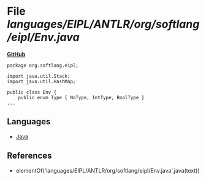 # File _languages/EIPL/ANTLR/org/softlang/eipl/Env.java_
**[GitHub](https://github.com/softlang/yas/blob/master/languages/EIPL/ANTLR/org/softlang/eipl/Env.java)**
```
package org.softlang.eipl;

import java.util.Stack;
import java.util.HashMap;

public class Env {
	public enum Type { NoType, IntType, BoolType }
...
```

## Languages
* [Java](../languages/Java.md)

## References
* elementOf('languages/EIPL/ANTLR/org/softlang/eipl/Env.java',java(text))
